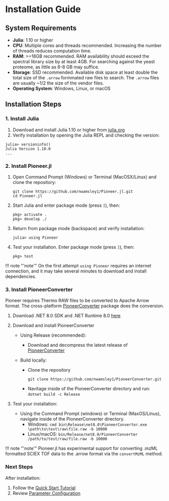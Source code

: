 # Installation Guide

## System Requirements
* **Julia**: 1.10 or higher
* **CPU**: Multiple cores and threads recommended. Increasing the number of threads reduces computation time.
* **RAM**: >=16GB recommended. RAM availability should exceed the spectral library size by at least 4GB. For searching against the yeast proteome, as little as 6-8 GB may suffice.  
* **Storage**: SSD recommended. Available disk space at least double the total size of the `.arrow` formmated raw files to search. The `.arrow` files are usually ~1/2 the size of the vendor files. 
* **Operating System**: Windows, Linux, or macOS

## Installation Steps
### 1. Install Julia

1. Download and install Julia 1.10 or higher from [julia.org](https://julialang.org/downloads/) 
2. Verify installation by opening the Julia REPL and checking the version:
```@julia
julia> versioninfo()
Julia Version 1.10.0
...
```

### 2. Install Pioneer.jl
1. Open Command Prompt (Windows) or Terminal (MacOSX/Linux) and clone the repository:
   ```@julia
   git clone https://github.com/nwamsley1/Pioneer.jl.git
   cd Pioneer.jl
   ```
2. Start Julia and enter package mode (press `]`), then:
   ```@julia
   pkg> activate .
   pkg> develop ./
   ```
3. Return from package mode (backspace) and verify installation:
   ```@julia
   julia> using Pioneer
   ```
4. Test your installation. Enter package mode (press `]`), then:
   ```@julia
   pkg> test
   ```

!!! note "'note'"
    On the first attempt ```using Pioneer``` requires an internet connection, and it may take several minutes to download and install dependencies.

### 3. Install PioneerConverter

Pioneer requires Thermo RAW files to be converted to Apache Arrow format. The cross-platform [PioneerConverter](https://github.com/nwamsley1/PioneerConverter/releases/tag/v0.1.0) package does the conversion. 

1. Download .NET 8.0 SDK and .NET Runtime 8.0 [here](https://dotnet.microsoft.com/en-us/download/dotnet/8.0)

2. Download and install PioneerConverter
   * Using Release (recommended): 
      * Download and decompress the latest release of [PioneerConverter](https://github.com/nwamsley1/PioneerConverter/releases/tag/v0.1.0)

   * Build locally: 
      * Clone the repository
         ```
         git clone https://github.com/nwamsley1/PioneerConverter.git
         ```
      * Navitage inside of the PioneerConverter directory and run: ```dotnet build -c Release```
3. Test your installation:
   * Using the Command Prompt (windows) or Terminal (MaxOS/Linus), navigate inside of the PioneerConverter directory.
      * Windows: `cmd bin\Release\net8.0\PioneerConverter.exe \path\to\test\raw\file.raw -b 10000`
      * Linux/macOS: `bin/Release/net8.0/PioneerConverter /path/to/test/raw/file.raw -b 10000`

!!! note "'note'"
    Pioneer.jl has experimental support for converting .mzML formatted SCIEX TOF data to the .arrow format via the `convertMzML` method. 

### Next Steps

After installation:
1. Follow the [Quick Start Tutorial](@ref)
2. Review [Parameter Configuration](@ref "Parameter Configuration")
